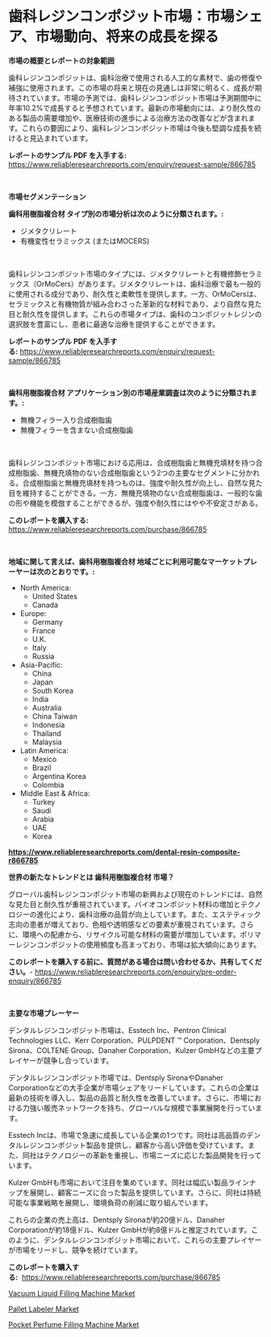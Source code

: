 <p><h1>歯科レジンコンポジット市場：市場シェア、市場動向、将来の成長を探る</h1></p><p><strong>市場の概要とレポートの対象範囲</strong></p>
<p><p>歯科レジンコンポジットは、歯科治療で使用される人工的な素材で、歯の修復や補強に使用されます。この市場の将来と現在の見通しは非常に明るく、成長が期待されています。市場の予測では、歯科レジンコンポジット市場は予測期間中に年率10.2%で成長すると予想されています。最新の市場動向には、より耐久性のある製品の需要増加や、医療技術の進歩による治療方法の改善などが含まれます。これらの要因により、歯科レジンコンポジット市場は今後も堅調な成長を続けると見込まれています。 </p></p>
<p><strong>レポートのサンプル PDF を入手する:</strong> <a href="https://www.reliableresearchreports.com/enquiry/request-sample/866785">https://www.reliableresearchreports.com/enquiry/request-sample/866785</a></p>
<p>&nbsp;</p>
<p><strong>市場セグメンテーション</strong></p>
<p><strong>歯科用樹脂複合材 タイプ別の市場分析は次のように分類されます。:</strong></p>
<p><ul><li>ジメタクリレート</li><li>有機変性セラミックス (またはMOCERS)</li></ul></p>
<p>&nbsp;</p>
<p><p>歯科レジンコンポジット市場のタイプには、ジメタクリレートと有機修飾セラミックス（OrMoCers）があります。ジメタクリレートは、歯科治療で最も一般的に使用される成分であり、耐久性と柔軟性を提供します。一方、OrMoCersは、セラミックスと有機物質が組み合わさった革新的な材料であり、より自然な見た目と耐久性を提供します。これらの市場タイプは、歯科のコンポジットレジンの選択肢を豊富にし、患者に最適な治療を提供することができます。</p></p>
<p><strong>レポートのサンプル PDF を入手する:</strong>&nbsp;<a href="https://www.reliableresearchreports.com/enquiry/request-sample/866785">https://www.reliableresearchreports.com/enquiry/request-sample/866785</a></p>
<p>&nbsp;</p>
<p><strong> 歯科用樹脂複合材 アプリケーション別の市場産業調査は次のように分類されます。:</strong></p>
<p><ul><li>無機フィラー入り合成樹脂歯</li><li>無機フィラーを含まない合成樹脂歯</li></ul></p>
<p>&nbsp;</p>
<p><p>歯科レジンコンポジット市場における応用は、合成樹脂歯と無機充填材を持つ合成樹脂歯、無機充填物のない合成樹脂歯という2つの主要なセグメントに分かれる。合成樹脂歯と無機充填材を持つものは、強度や耐久性が向上し、自然な見た目を維持することができる。一方、無機充填物のない合成樹脂歯は、一般的な歯の形や機能を模倣することができるが、強度や耐久性にはやや不安定さがある。</p></p>
<p><strong>このレポートを購入する:</strong>&nbsp; <a href="https://www.reliableresearchreports.com/purchase/866785">https://www.reliableresearchreports.com/purchase/866785</a></p>
<p>&nbsp;</p>
<p><strong>地域に関して言えば、歯科用樹脂複合材 地域ごとに利用可能なマーケットプレーヤーは次のとおりです。:</strong></p>
<p><ul>
    <li>
        North America:
        <ul>
            <li>United States</li>
            <li>Canada</li>
        </ul>
    </li>
    <li>
        Europe:
        <ul>
            <li>Germany</li>
            <li>France</li>
            <li>U.K.</li>
            <li>Italy</li>
            <li>Russia</li>
        </ul>
    </li>
    <li>
        Asia-Pacific:
        <ul>
            <li>China</li>
            <li>Japan</li>
            <li>South Korea</li>
            <li>India</li>
            <li>Australia</li>
            <li>China Taiwan</li>
            <li>Indonesia</li>
            <li>Thailand</li>
            <li>Malaysia</li>
        </ul>
    </li>
    <li>
        Latin America:
        <ul>
            <li>Mexico</li>
            <li>Brazil</li>
            <li>Argentina Korea</li>
            <li>Colombia</li>
        </ul>
    </li>
    <li>
        Middle East & Africa:
        <ul>
            <li>Turkey</li>
            <li>Saudi</li>
            <li>Arabia</li>
            <li>UAE</li>
            <li>Korea</li>
        </ul>
    </li>
    </ul></p>
<p><strong><a href="https://www.reliableresearchreports.com/dental-resin-composite-r866785">https://www.reliableresearchreports.com/dental-resin-composite-r866785</a></strong>&nbsp;</p>
<p><strong>世界の新たなトレンドとは 歯科用樹脂複合材 市場？</strong></p>
<p><p>グローバル歯科レジンコンポジット市場の新興および現在のトレンドには、自然な見た目と耐久性が重視されています。バイオコンポジット材料の増加とテクノロジーの進化により、歯科治療の品質が向上しています。また、エステティック志向の患者が増えており、色相や透明感などの要素が重視されています。さらに、環境への配慮から、リサイクル可能な材料の需要が増加しています。ポリマーレジンコンポジットの使用頻度も高まっており、市場は拡大傾向にあります。</p></p>
<p><strong>このレポートを購入する前に、質問がある場合は問い合わせるか、共有してください。</strong>- <a href="https://www.reliableresearchreports.com/enquiry/pre-order-enquiry/866785">https://www.reliableresearchreports.com/enquiry/pre-order-enquiry/866785</a></p>
<p>&nbsp;</p>
<p><strong>主要な市場プレーヤー</strong></p>
<p><p>デンタルレジンコンポジット市場は、Esstech Inc、Pentron Clinical Technologies LLC、Kerr Corporation、PULPDENT ™ Corporation、Dentsply Sirona、COLTENE Group、Danaher Corporation、Kulzer GmbHなどの主要プレイヤーが競争し合っています。</p><p>デンタルレジンコンポジット市場では、Dentsply SironaやDanaher Corporationなどの大手企業が市場シェアをリードしています。これらの企業は最新の技術を導入し、製品の品質と耐久性を改善しています。さらに、市場における力強い販売ネットワークを持ち、グローバルな規模で事業展開を行っています。</p><p>Esstech Incは、市場で急速に成長している企業の1つです。同社は高品質のデンタルレジンコンポジット製品を提供し、顧客から高い評価を受けています。また、同社はテクノロジーの革新を重視し、市場ニーズに応じた製品開発を行っています。</p><p>Kulzer GmbHも市場において注目を集めています。同社は幅広い製品ラインナップを展開し、顧客ニーズに合った製品を提供しています。さらに、同社は持続可能な事業戦略を展開し、環境負荷の削減に取り組んでいます。</p><p>これらの企業の売上高は、Dentsply Sironaが約20億ドル、Danaher Corporationが約18億ドル、Kulzer GmbHが約8億ドルと推定されています。このように、デンタルレジンコンポジット市場において、これらの主要プレイヤーが市場をリードし、競争を続けています。</p></p>
<p><strong>このレポートを購入する:</strong>&nbsp;&nbsp;<a href="https://www.reliableresearchreports.com/purchase/866785">https://www.reliableresearchreports.com/purchase/866785</a></p>
<p><p><a href="https://github.com/bmorecock/Market-Research-Report-List-3/blob/main/vacuum-liquid-filling-machine-market.md">Vacuum Liquid Filling Machine Market</a></p><p><a href="https://github.com/jsmusil/Market-Research-Report-List-2/blob/main/pallet-labeler-market.md">Pallet Labeler Market</a></p><p><a href="https://github.com/Krish2023na/Market-Research-Report-List-4/blob/main/pocket-perfume-filling-machine-market.md">Pocket Perfume Filling Machine Market</a></p></p>